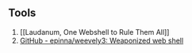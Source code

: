 

## Tools

1. [[Laudanum, One Webshell to Rule Them All]]
2. [GitHub - epinna/weevely3: Weaponized web shell](https://github.com/epinna/weevely3)
